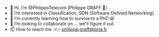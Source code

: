 - 👋 Hi, I’m @PhilippsTelecom (Philippe GRAFF 🙂)
- 👀 I’m interested in Classification, SDN (Software Defined Networking)
- 🌱 I’m currently learning how to survive to a PhD 😆
- 💞️ I’m looking to collaborate on ... we'll figure it out.
- 📫 How to reach me : 👉 philippe.graff@loria.fr

<!---
PhilippsTelecom/PhilippsTelecom is a ✨ special ✨ repository because its `README.md` (this file) appears on your GitHub profile.
You can click the Preview link to take a look at your changes.
--->
